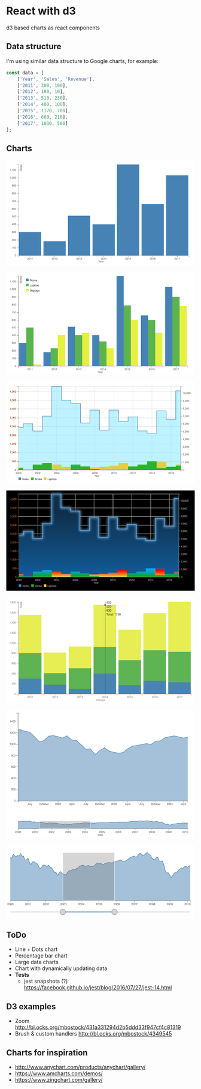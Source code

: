 # React with d3

d3 based charts as react components

## Data structure

I'm using similar data structure to Google charts, for example:
```javascript
const data = [
    ['Year', 'Sales', 'Revenue'],
    ['2011', 300, 100],
    ['2012', 180, 10],
    ['2013', 510, 230],
    ['2014', 400, 100],
    ['2015', 1170, 700],
    ['2016', 660, 210],
    ['2017', 1030, 500]
];
```

## Charts

![alt tag](img/columns.png)

![alt tag](img/grouped-columns.png)

![alt tag](img/line-chart.png)

![alt tag](img/line-chart-gradient.png)

![alt tag](img/stacked-columns-tooltip.png)

![alt tag](img/zoom-brush.png)

![alt tag](img/zoom-brush-2.png)

## ToDo

* Line + Dots chart
* Percentage bar chart
* Large data charts
* Chart with dynamically updating data
* **Tests**
    * jest snapshots (?) https://facebook.github.io/jest/blog/2016/07/27/jest-14.html

## D3 examples

* Zoom
  http://bl.ocks.org/mbostock/431a331294d2b5ddd33f947cf4c81319
* Brush & custom handlers
  http://bl.ocks.org/mbostock/4349545


## Charts for inspiration

* http://www.anychart.com/products/anychart/gallery/
* https://www.amcharts.com/demos/
* https://www.zingchart.com/gallery/
